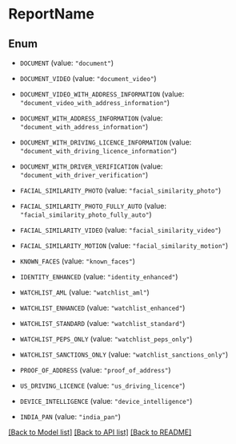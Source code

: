 # ReportName

## Enum


* `DOCUMENT` (value: `"document"`)

* `DOCUMENT_VIDEO` (value: `"document_video"`)

* `DOCUMENT_VIDEO_WITH_ADDRESS_INFORMATION` (value: `"document_video_with_address_information"`)

* `DOCUMENT_WITH_ADDRESS_INFORMATION` (value: `"document_with_address_information"`)

* `DOCUMENT_WITH_DRIVING_LICENCE_INFORMATION` (value: `"document_with_driving_licence_information"`)

* `DOCUMENT_WITH_DRIVER_VERIFICATION` (value: `"document_with_driver_verification"`)

* `FACIAL_SIMILARITY_PHOTO` (value: `"facial_similarity_photo"`)

* `FACIAL_SIMILARITY_PHOTO_FULLY_AUTO` (value: `"facial_similarity_photo_fully_auto"`)

* `FACIAL_SIMILARITY_VIDEO` (value: `"facial_similarity_video"`)

* `FACIAL_SIMILARITY_MOTION` (value: `"facial_similarity_motion"`)

* `KNOWN_FACES` (value: `"known_faces"`)

* `IDENTITY_ENHANCED` (value: `"identity_enhanced"`)

* `WATCHLIST_AML` (value: `"watchlist_aml"`)

* `WATCHLIST_ENHANCED` (value: `"watchlist_enhanced"`)

* `WATCHLIST_STANDARD` (value: `"watchlist_standard"`)

* `WATCHLIST_PEPS_ONLY` (value: `"watchlist_peps_only"`)

* `WATCHLIST_SANCTIONS_ONLY` (value: `"watchlist_sanctions_only"`)

* `PROOF_OF_ADDRESS` (value: `"proof_of_address"`)

* `US_DRIVING_LICENCE` (value: `"us_driving_licence"`)

* `DEVICE_INTELLIGENCE` (value: `"device_intelligence"`)

* `INDIA_PAN` (value: `"india_pan"`)


[[Back to Model list]](../README.md#documentation-for-models) [[Back to API list]](../README.md#documentation-for-api-endpoints) [[Back to README]](../README.md)


